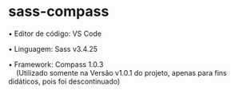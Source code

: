 # sass-compass



• Editor de código: VS Code

• Linguagem: Sass v3.4.25

• Framework: Compass 1.0.3<br>
&nbsp;&nbsp;&nbsp;  (Utilizado somente na Versão v1.0.1 do projeto, apenas para fins didáticos, pois foi descontinuado)

